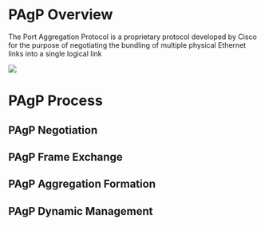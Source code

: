 # PAgP Overview

The Port Aggregation Protocol is a proprietary protocol developed by Cisco for the purpose of negotiating the bundling of multiple physical Ethernet links into a single logical link

![](https://github.com/JonmarCorpuz/SecondBrain/blob/main/Assets/Whitespace.png)

# PAgP Process

## PAgP Negotiation

## PAgP Frame Exchange

## PAgP Aggregation Formation

## PAgP Dynamic Management
